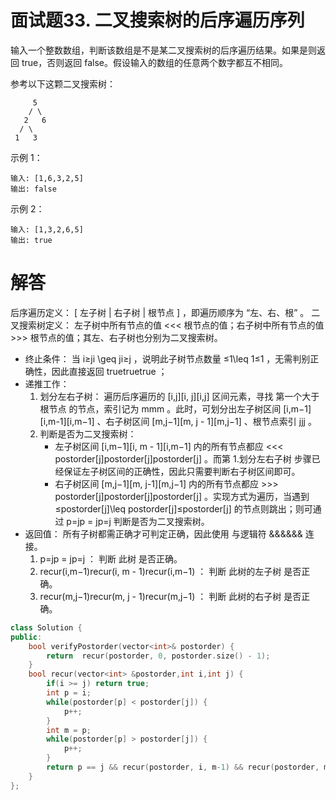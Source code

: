# 面试题33. 二叉搜索树的后序遍历序列
输入一个整数数组，判断该数组是不是某二叉搜索树的后序遍历结果。如果是则返回 true，否则返回 false。假设输入的数组的任意两个数字都互不相同。

 

参考以下这颗二叉搜索树：
```
     5
    / \
   2   6
  / \
 1   3
```

示例 1：
```
输入: [1,6,3,2,5]
输出: false
```

示例 2：
```
输入: [1,3,2,6,5]
输出: true
```

# 解答
后序遍历定义： [ 左子树 | 右子树 | 根节点 ] ，即遍历顺序为 “左、右、根” 。
二叉搜索树定义： 左子树中所有节点的值 <<< 根节点的值；右子树中所有节点的值 >>> 根节点的值；其左、右子树也分别为二叉搜索树。

* 终止条件： 当 i≥ji \geq ji≥j ，说明此子树节点数量 ≤1\leq 1≤1 ，无需判别正确性，因此直接返回 truetruetrue ；
* 递推工作：
    1. 划分左右子树： 遍历后序遍历的 [i,j][i, j][i,j] 区间元素，寻找 第一个大于根节点 的节点，索引记为 mmm 。此时，可划分出左子树区间 [i,m−1][i,m-1][i,m−1] 、右子树区间 [m,j−1][m, j - 1][m,j−1] 、根节点索引 jjj 。
    2. 判断是否为二叉搜索树：
        * 左子树区间 [i,m−1][i, m - 1][i,m−1] 内的所有节点都应 <<< postorder[j]postorder[j]postorder[j] 。而第 1.划分左右子树 步骤已经保证左子树区间的正确性，因此只需要判断右子树区间即可。
        * 右子树区间 [m,j−1][m, j-1][m,j−1] 内的所有节点都应 >>> postorder[j]postorder[j]postorder[j] 。实现方式为遍历，当遇到 ≤postorder[j]\leq postorder[j]≤postorder[j] 的节点则跳出；则可通过 p=jp = jp=j 判断是否为二叉搜索树。
* 返回值： 所有子树都需正确才可判定正确，因此使用 与逻辑符 &&\&\&&& 连接。
    1. p=jp = jp=j ： 判断 此树 是否正确。
    2. recur(i,m−1)recur(i, m - 1)recur(i,m−1) ： 判断 此树的左子树 是否正确。
    3. recur(m,j−1)recur(m, j - 1)recur(m,j−1) ： 判断 此树的右子树 是否正确。



```C++
class Solution {
public:
    bool verifyPostorder(vector<int>& postorder) {
        return  recur(postorder, 0, postorder.size() - 1);
    }
    bool recur(vector<int> &postorder,int i,int j) {
        if(i >= j) return true;
        int p = i;
        while(postorder[p] < postorder[j]) {
            p++;
        }
        int m = p;
        while(postorder[p] > postorder[j]) {
            p++;
        }
        return p == j && recur(postorder, i, m-1) && recur(postorder, m, j-1);
    }
};
```